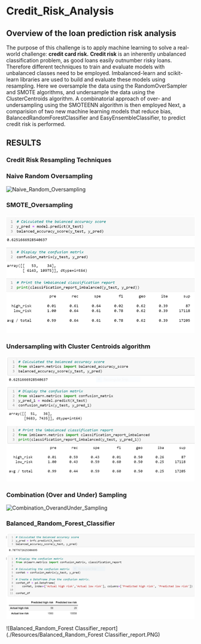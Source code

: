 # Credit_Risk_Analysis
## Overview of the loan prediction risk analysis
The purpose of this challenge is to apply machine learning to solve a real-world challenge: **credit card risk.**
**Credit risk** is an inherently unbalanced classification problem, as good loans easily outnumber risky loans. Therefore different techniques to train and evaluate models with unbalanced classes need to be employed. Imbalanced-learn and scikit-learn libraries are used  to build and evaluate these  models using resampling.
 Here we oversample the data using the RandomOverSampler and SMOTE algorithms, and undersample the data using the ClusterCentroids algorithm. A combinatorial approach of over- and undersampling using the SMOTEENN algorithm is then employed  Next, a comparision of  two new machine learning models that reduce bias, BalancedRandomForestClassifier and EasyEnsembleClassifier, to predict credit risk is performed.
 
 ## RESULTS
 
 ### Credit Risk Resampling Techniques
 ### Naive Random Oversampling
 
 ![Naive_Random_Oversampling](./Resources/Naive_Random_Oversampling.PNG)
 
  
 ### SMOTE_Oversampling
  
  ![SMOTE_Oversampling](./Resources/SMOTE_Oversampling.PNG)
 
 ### Undersampling with Cluster Centroids algorithm
 ![ClusterCentroids_algorithm](./Resources/ClusterCentroids_algorithm.PNG)
 
 
 
 ### Combination (Over and Under) Sampling
 ![Combination_OverandUnder_Sampling](./Resources/Combination_OverandUnder_Sampling.PNG)
 
 ### Balanced_Random_Forest_Classifier

![Balanced_Random_Forest_Classifier](./Resources/Balanced_Random_Forest_Classifier.PNG)

![Balanced_Random_Forest Classifier_report](./Resources/Balanced_Random_Forest Classifier_report.PNG)
